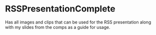 # RSSPresentationComplete
Has all images and clips that can be used for the RSS presentation along with my slides from the comps as a guide for usage.
